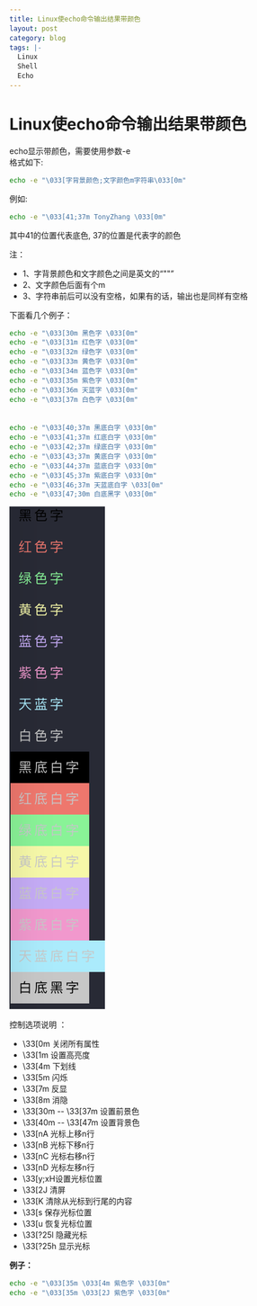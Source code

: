 ```yaml
---
title: Linux使echo命令输出结果带颜色
layout: post
category: blog
tags: |-
  Linux
  Shell
  Echo
---
```


# Linux使echo命令输出结果带颜色

echo显示带颜色，需要使用参数-e  
格式如下:
```bash
echo -e "\033[字背景颜色;文字颜色m字符串\033[0m"
```
例如: 
```bash
echo -e "\033[41;37m TonyZhang \033[0m"
```
其中41的位置代表底色, 37的位置是代表字的颜色

注：
- 1、字背景颜色和文字颜色之间是英文的“""”
- 2、文字颜色后面有个m
- 3、字符串前后可以没有空格，如果有的话，输出也是同样有空格

下面看几个例子：
```bash
echo -e "\033[30m 黑色字 \033[0m"
echo -e "\033[31m 红色字 \033[0m"
echo -e "\033[32m 绿色字 \033[0m"
echo -e "\033[33m 黄色字 \033[0m"
echo -e "\033[34m 蓝色字 \033[0m"
echo -e "\033[35m 紫色字 \033[0m"
echo -e "\033[36m 天蓝字 \033[0m"
echo -e "\033[37m 白色字 \033[0m"
 

echo -e "\033[40;37m 黑底白字 \033[0m"
echo -e "\033[41;37m 红底白字 \033[0m"
echo -e "\033[42;37m 绿底白字 \033[0m"
echo -e "\033[43;37m 黄底白字 \033[0m"
echo -e "\033[44;37m 蓝底白字 \033[0m"
echo -e "\033[45;37m 紫底白字 \033[0m"
echo -e "\033[46;37m 天蓝底白字 \033[0m"
echo -e "\033[47;30m 白底黑字 \033[0m"
```
![image-20190517123256570](/assets/post/image-20190517123256570.png)

控制选项说明 ：

- \33[0m 关闭所有属性 
- \33[1m 设置高亮度 
- \33[4m 下划线 
- \33[5m 闪烁 
- \33[7m 反显 
- \33[8m 消隐 
- \33[30m -- \33[37m 设置前景色 
- \33[40m -- \33[47m 设置背景色 
- \33[nA 光标上移n行 
- \33[nB 光标下移n行 
- \33[nC 光标右移n行 
- \33[nD 光标左移n行 
- \33[y;xH设置光标位置 
- \33[2J 清屏 
- \33[K 清除从光标到行尾的内容 
- \33[s 保存光标位置 
- \33[u 恢复光标位置 
- \33[?25l 隐藏光标 
- \33[?25h 显示光标 

**例子：**
```bash
echo -e "\033[35m \033[4m 紫色字 \033[0m"  
echo -e "\033[35m \033[2J 紫色字 \033[0m"  
```